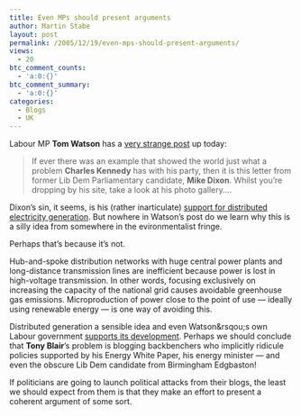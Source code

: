 ```yaml
---
title: Even MPs should present arguments
author: Martin Stabe
layout: post
permalink: /2005/12/19/even-mps-should-present-arguments/
views:
  - 20
btc_comment_counts:
  - 'a:0:{}'
btc_comment_summary:
  - 'a:0:{}'
categories:
  - Blogs
  - UK
---
```

Labour MP **Tom Watson** has a [very strange post][1] up today:

> If ever there was an example that showed the world just what a problem **Charles Kennedy** has with his party, then it is this letter from former Lib Dem Parliamentary candidate, **Mike Dixon**. Whilst you&rsquo;re dropping by his site, take a look at his photo gallery&#8230;.

Dixon&rsquo;s sin, it seems, is his (rather inarticulate) [support for distributed electricity generation][2]. But nowhere in Watson&rsquo;s post do we learn why this is a silly idea from somewhere in the evironmentalist fringe.

Perhaps that&rsquo;s because it&rsquo;s not.

Hub-and-spoke distribution networks with huge central power plants and long-distance transmission lines are inefficient because power is lost in high-voltage transmission. In other words, focusing exclusively on increasing the capacity of the national grid causes avoidable greenhouse gas emissions. Microproduction of power close to the point of use &mdash; ideally using renewable energy &mdash; is one way of avoiding this.

Distributed generation a sensible idea and even Watson&rsqou;s own Labour government [supports its development][3]. Perhaps we should conclude that **Tony Blair**&rsquo;s problem is blogging backbenchers who implicitly ridicule policies supported by his Energy White Paper, his energy minister &mdash; and even the obscure Lib Dem candidate from Birmingham Edgbaston!

If politicians are going to launch political attacks from their blogs, the least we should expect from them is that they make an effort to present a coherent argument of some sort.

 [1]: http://www.tom-watson.co.uk/archives/2005/12/rewriting_the_w.html
 [2]: http://www.mikedixon.libdems.org/press8.htm
 [3]: http://www.theyworkforyou.com/wrans/?id=2005-11-28c.24211.h&s=%22distributed+generation%22#g24211.r0